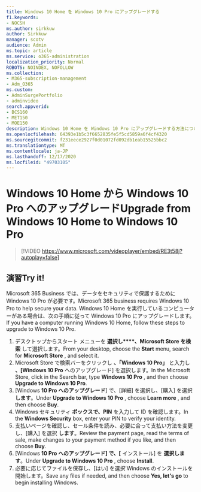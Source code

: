 ```yaml
---
title: Windows 10 Home を Windows 10 Pro にアップグレードする
f1.keywords:
- NOCSH
ms.author: sirkkuw
author: Sirkkuw
manager: scotv
audience: Admin
ms.topic: article
ms.service: o365-administration
localization_priority: Normal
ROBOTS: NOINDEX, NOFOLLOW
ms.collection:
- M365-subscription-management
- Adm_O365
ms.custom:
- AdminSurgePortfolio
- adminvideo
search.appverid:
- BCS160
- MET150
- MOE150
description: Windows 10 Home を Windows 10 Pro にアップグレードする方法について学習します。
ms.openlocfilehash: 64393e1b5c3f6652835fe5f5cd5859a6f4cf4320
ms.sourcegitcommit: f231eece2927f0d01072fd092db1eab15525bbc2
ms.translationtype: MT
ms.contentlocale: ja-JP
ms.lasthandoff: 12/17/2020
ms.locfileid: "49703105"
---
```

# <a name="upgrade-from-windows-10-home-to-windows-10-pro"></a><span data-ttu-id="5f9d3-103">Windows 10 Home から Windows 10 Pro へのアップグレード</span><span class="sxs-lookup"><span data-stu-id="5f9d3-103">Upgrade from Windows 10 Home to Windows 10 Pro</span></span>

> [!VIDEO https://www.microsoft.com/videoplayer/embed/RE3t58j?autoplay=false]

## <a name="try-it"></a><span data-ttu-id="5f9d3-104">演習</span><span class="sxs-lookup"><span data-stu-id="5f9d3-104">Try it!</span></span>

<span data-ttu-id="5f9d3-105">Microsoft 365 Business では、データをセキュリティで保護するために Windows 10 Pro が必要です。</span><span class="sxs-lookup"><span data-stu-id="5f9d3-105">Microsoft 365 business requires Windows 10 Pro to help secure your data.</span></span> <span data-ttu-id="5f9d3-106">Windows 10 Home を実行しているコンピューターがある場合は、次の手順に従って Windows 10 Pro にアップグレードします。</span><span class="sxs-lookup"><span data-stu-id="5f9d3-106">If you have a computer running Windows 10 Home, follow these steps to upgrade to Windows 10 Pro.</span></span>

1. <span data-ttu-id="5f9d3-107">デスクトップからスタート メニューを **選択し\*\*\*\*、Microsoft Store を検索** して選択します。</span><span class="sxs-lookup"><span data-stu-id="5f9d3-107">From your desktop, choose the  **Start**  menu, search for  **Microsoft Store** , and select it.</span></span>
2. <span data-ttu-id="5f9d3-108">Microsoft Store で検索バーをクリックし  **、「Windows 10 Pro」** と入力し  **、[Windows 10 Pro** へのアップグレード] を選択します。</span><span class="sxs-lookup"><span data-stu-id="5f9d3-108">In the Microsoft Store, click in the Search bar, type  **Windows 10 Pro** , and then choose  **Upgrade to Windows 10 Pro**.</span></span>
3. <span data-ttu-id="5f9d3-109">[Windows  **10 Pro へのアップグレード**] で、[詳細] を選択し、[購入] を選択 **します**。</span><span class="sxs-lookup"><span data-stu-id="5f9d3-109">Under  **Upgrade to Windows 10 Pro** , choose  **Learn more** , and then choose  **Buy**.</span></span>
4. <span data-ttu-id="5f9d3-110">Windows セキュリティ  **ボックスで、PIN**  を入力して ID を確認します。</span><span class="sxs-lookup"><span data-stu-id="5f9d3-110">In the  **Windows Security**  box, enter your PIN to verify your identity.</span></span>
5. <span data-ttu-id="5f9d3-111">支払いページを確認し、セール条件を読み、必要に合って支払い方法を変更し、[購入] を選択  **します**。</span><span class="sxs-lookup"><span data-stu-id="5f9d3-111">Review the payment page, read the terms of sale, make changes to your payment method if you like, and then choose  **Buy**.</span></span>
6. <span data-ttu-id="5f9d3-112">[Windows  **10 Pro へのアップグレード] で、[** インストール] を  **選択します**。</span><span class="sxs-lookup"><span data-stu-id="5f9d3-112">Under  **Upgrade to Windows 10 Pro** , choose  **Install**.</span></span>
7. <span data-ttu-id="5f9d3-113">必要に応じてファイルを保存し、[はい] を選択&#39;Windows のインストールを開始します。</span><span class="sxs-lookup"><span data-stu-id="5f9d3-113">Save any files if needed, and then choose  **Yes, let&#39;s go**  to begin installing Windows.</span></span>